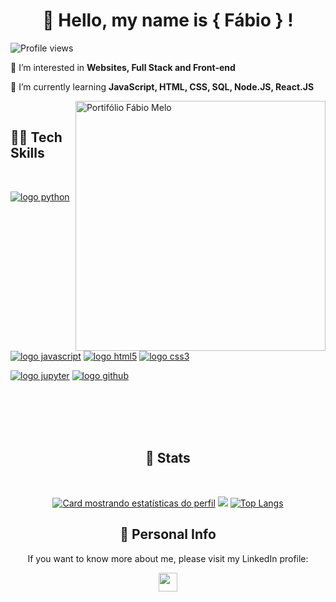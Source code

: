 
<p align="center">
  <h1 align="center">🦄 Hello, my name is <strong>{ Fábio } !</strong> </h1>

  <p align="left"> <img src="https://komarev.com/ghpvc/?username=Fabiomateusmelo&color=yellow" alt="Profile views" /> </p>

 🌈 I’m interested in **Websites, Full Stack and Front-end**

 🔭 I’m currently learning **JavaScript, HTML, CSS, SQL, Node.JS, React.JS**

<img src="https://raw.githubusercontent.com/MicaelliMedeiros/micaellimedeiros/master/image/computer-illustration.png" width="400px" align="right" alt="Portifólio Fábio Melo">

</br>

<h2 align="left"><strong> 🧙‍♂️ Tech Skills </strong></h2>

</br>

[![logo python](https://img.shields.io/badge/python-02569B?style=for-the-badge&logo=python&logoColor=white)](#)
[![logo javascript](https://img.shields.io/badge/JavaScript-F7DF1E?style=for-the-badge&logo=javascript&logoColor=black)](#)
[![logo html5](https://img.shields.io/badge/HTML-ed5700?style=for-the-badge&logo=html5&logoColor=white)](#)
[![logo css3](https://img.shields.io/badge/CSS-007ACC?&style=for-the-badge&logo=css3&logoColor=white)](#)

[![logo jupyter](https://img.shields.io/badge/Jupyter-ED8B00?style=for-the-badge&logo=jupyter&logoColor=white)](#)
[![logo github](https://img.shields.io/badge/GitHub-100000?style=for-the-badge&logo=github&logoColor=white)](#)

</br>
</br>
</br>
</br>

<h2 align="center"><strong> 🔮 Stats </strong></h2>

</br>

<div width="100%" align="center">

[![Card mostrando estatísticas do perfil](http://github-profile-summary-cards.vercel.app/api/cards/profile-details?username=Fabiomateusmelo&theme=tokyonight)](#)
![](http://github-profile-summary-cards.vercel.app/api/cards/stats?username=Fabiomateusmelo&theme=tokyonight)
[![Top Langs](https://github-readme-stats.vercel.app/api/top-langs/?username=Fabiomateusmelo&theme=tokyonight&langs_count=10)](https://github.com/anuraghazra/github-readme-stats)
</div>


<h2 align="center"><strong> 🕺 Personal Info </strong></h2>

<p align="center">
  If you want to know more about me, please visit my LinkedIn profile:</p>
  <p align="center">
  <a href="https://br.linkedin.com/in/fabio-mmelo" alt="Gmail"> 
  <img src="https://img.shields.io/badge/linkedin-%230077B5.svg?style=for-the-badge&logo=linkedin&logoColor=white" height="30" align="center"/></a>
</p>  
